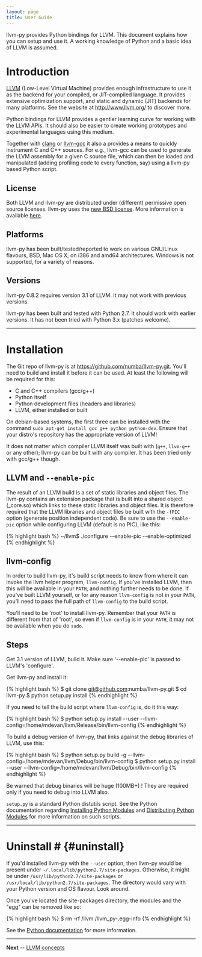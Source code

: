 ```yaml
---
layout: page
title: User Guide
---
```


llvm-py provides Python bindings for LLVM. This document explains how you can setup and use it. A working knowledge of Python and a basic idea of LLVM is assumed.

# Introduction

[LLVM](http://www.llvm.org/) (Low-Level Virtual Machine) provides enough
infrastructure to use it as the backend for your compiled, or
JIT-compiled language. It provides extensive optimization support, and
static and dynamic (JIT) backends for many platforms. See the website at
<http://www.llvm.org/> to discover more.

Python bindings for LLVM provides a gentler learning curve for working
with the LLVM APIs. It should also be easier to create working
prototypes and experimental languages using this medium.

Together with [clang](http://clang.llvm.org/) or
[llvm-gcc](http://llvm.org/cmds/llvmgcc.html) it also a provides a means
to quickly instrument C and C++ sources. For e.g., llvm-gcc can be used to
generate the LLVM assembly for a given C source file, which can then be
loaded and manipulated (adding profiling code to every function, say) using
a llvm-py based Python script.

## License
Both LLVM and llvm-py are distributed under (different) permissive
open source licenses. llvm-py uses the
[new BSD license](http://opensource.org/licenses/bsd-license.php). More
information is available [here](https://github.com/numba/llvm-py/blob/master/LICENSE).

## Platforms
llvm-py has been built/tested/reported to work on various GNU/Linux
flavours, BSD, Mac OS X; on i386 and amd64 architectures. Windows is not
supported, for a variety of reasons.

## Versions
llvm-py 0.8.2 requires version 3.1 of LLVM. It may not work with previous
versions.

llvm-py has been built and tested with Python 2.7. It should work with
earlier versions. It has not been tried with Python 3.x (patches welcome).


* * *


# Installation

The Git repo of llvm-py is at <https://github.com/numba/llvm-py.git>. You'll
need to build and install it before it can be used.
At least the following will be required for this:

- C and C++ compilers (gcc/g++)
- Python itself
- Python development files (headers and libraries)
- LLVM, either installed or built

On debian-based systems, the first three can be installed with the
command `sudo apt-get install gcc g++ python python-dev`. Ensure that your
distro's repository has the appropriate version of LLVM!

It does not matter which compiler LLVM itself was built with (`g++`,
`llvm-g++` or any other); llvm-py can be built with any compiler. It has
been tried only with gcc/g++ though.

## LLVM and `--enable-pic`

The result of an LLVM build is a set of static libraries and object
files. The llvm-py contains an extension package that is built into a
shared object (_core.so) which links to these static libraries and
object files. It is therefore required that the LLVM libraries and
object files be built with the `-fPIC` option (generate position
independent code). Be sure to use the `--enable-pic` option while
configuring LLVM (default is no PIC), like this:

{% highlight bash %}
~/llvm$ ./configure --enable-pic --enable-optimized
{% endhighlight %}


## llvm-config

In order to build llvm-py, it's build script needs to know from where it
can invoke the llvm helper program, `llvm-config`. If you've installed
LLVM, then this will be available in your `PATH`, and nothing further
needs to be done. If you've built LLVM yourself, or for any reason
`llvm-config` is not in your `PATH`, you'll need to pass the full path
of `llvm-config` to the build script.

You'll need to be 'root' to install llvm-py. Remember that your `PATH`
is different from that of 'root', so even if `llvm-config` is in your
`PATH`, it may not be available when you do `sudo`.



## Steps

Get 3.1 version of LLVM, build it. Make sure '--enable-pic' is passed to LLVM's 'configure'.

Get llvm-py and install it:

{% highlight bash %}
$ git clone git@github.com:numba/llvm-py.git
$ cd llvm-py
$ python setup.py install
{% endhighlight %}

If you need to tell the build script where `llvm-config` is, do it this
way:

{% highlight bash %}
$ python setup.py install --user --llvm-config=/home/mdevan/llvm/Release/bin/llvm-config
{% endhighlight %}

To build a debug version of llvm-py, that links against the debug
libraries of LLVM, use this:

{% highlight bash %}
$ python setup.py build -g --llvm-config=/home/mdevan/llvm/Debug/bin/llvm-config
$ python setup.py install --user --llvm-config=/home/mdevan/llvm/Debug/bin/llvm-config
{% endhighlight %}

Be warned that debug binaries will be huge (100MB+) ! They are required
only if you need to debug into LLVM also.

`setup.py` is a standard Python distutils script. See the Python
documentation regarding
[Installing Python Modules](http://docs.python.org/inst/inst.html) and
[Distributing Python Modules](http://docs.python.org/dist/dist.html)
for more information on such scripts.

* * *

# Uninstall # {#uninstall}

If you'd installed llvm-py with the `--user` option, then llvm-py
would be present under `~/.local/lib/python2.7/site-packages`.
Otherwise, it might be under `/usr/lib/python2.7/site-packages`
or `/usr/local/lib/python2.7/site-packages`. The directory would
vary with your Python version and OS flavour. Look around.

Once you've located the site-packages directory, the modules and
the "egg" can be removed like so:

{% highlight bash %}
$ rm -rf <site-packages>/llvm <site-packages>/llvm_py-<version-specific>.egg-info
{% endhighlight %}


See the [Python documentation](http://docs.python.org/install/index.html)
for more information.

* * *

**Next** -- [LLVM concepts](./llvm_concepts.html)


